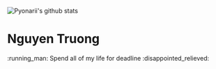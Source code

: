 ![Pyonarii's github stats](https://github-readme-stats.vercel.app/api/top-langs/?username=trannguyentruong&show_icons=true&theme=radical&layout=compact)  
<h1>Nguyen Truong</h1>
:running_man: Spend all of my life for deadline  :disappointed_relieved:


